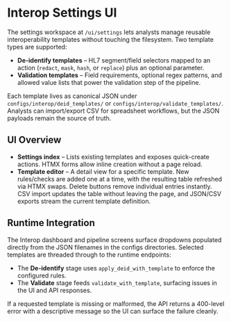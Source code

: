 # Interop Settings UI

The settings workspace at `/ui/settings` lets analysts manage reusable
interoperability templates without touching the filesystem. Two template types
are supported:

* **De-identify templates** – HL7 segment/field selectors mapped to an action
  (`redact`, `mask`, `hash`, or `replace`) plus an optional parameter.
* **Validation templates** – Field requirements, optional regex patterns, and
  allowed value lists that power the validation step of the pipeline.

Each template lives as canonical JSON under
`configs/interop/deid_templates/` or `configs/interop/validate_templates/`.
Analysts can import/export CSV for spreadsheet workflows, but the JSON payloads
remain the source of truth.

## UI Overview

* **Settings index** – Lists existing templates and exposes quick-create
  actions. HTMX forms allow inline creation without a page reload.
* **Template editor** – A detail view for a specific template. New rules/checks
  are added one at a time, with the resulting table refreshed via HTMX swaps.
  Delete buttons remove individual entries instantly. CSV import updates the
  table without leaving the page, and JSON/CSV exports stream the current
  template definition.

## Runtime Integration

The Interop dashboard and pipeline screens surface dropdowns populated directly
from the JSON filenames in the configs directories. Selected templates are
threaded through to the runtime endpoints:

* The **De-identify** stage uses `apply_deid_with_template` to enforce the
  configured rules.
* The **Validate** stage feeds `validate_with_template`, surfacing issues in the
  UI and API responses.

If a requested template is missing or malformed, the API returns a 400-level
error with a descriptive message so the UI can surface the failure cleanly.
